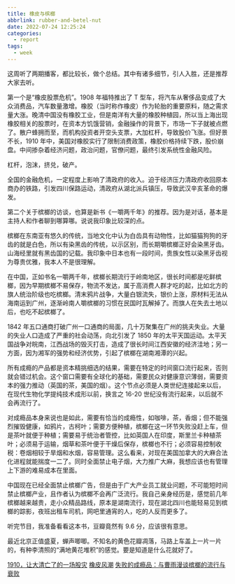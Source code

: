 ```yaml
---
title: 橡皮与槟榔
abbrlink: rubber-and-betel-nut
date: 2022-07-24 12:25:24
categories:
  - report
tags:
  - week
---
```


这周听了两期播客，都比较长，做个总结。其中有诸多细节，引人入胜，还是推荐大家去听。

第一个是“橡皮股票危机”。1908 年福特推出了 T 型车，将汽车从奢侈品变成了大众消费品，汽车数量激增。橡胶（当时称作橡皮）作为轮胎的重要原料，随之需求量大涨。晚清中国没有橡胶工业，但是南洋有大量的橡胶种植园，所以当上海出现橡胶相关的股票时，在资本方饥饿营销，金融操作的背景下，市场一下子就被点燃了。散户蜂拥而至，而机构投资者开空头支票，大加杠杆，导致股价飞涨。但好景不长，1910 年中，美国对橡胶实行了限制消费政策，橡胶价格持续下跌，股价崩盘。中间掺杂着经济问题，政治问题，官僚问题，最终引发系统性金融风险。

杠杆，泡沫，挤兑，破产。

全国的金融危机，一定程度上影响了清政府的收入。迫于经济压力清政府收回原本商办的铁路，引发四川保路运动，清政府从湖北派兵镇压，导致武汉辛亥革命的爆发。

第二个关于槟榔的访谈，也算是新书《一嚼两千年》的推荐。因为是对话，基本是主持人和作者聊到哪算哪。说说我印象比较深的点。

槟榔在东南亚有悠久的传统，当地文化中认为白齿具有动物性，比如猫猫狗狗的牙齿的就是白色，所以有染黑齿的传统，以示区别，而长期嚼槟榔正好会染黑牙齿。山海经里就有黑齿国的记载。我印象中日本也有一段时间，贵族女性以染黑牙齿视为尊贵优雅，我本人不是很理解。

在中国，正如书名一嚼两千年，槟榔长期流行于岭南地区，很长时间都是吃鲜槟榔，因为早期槟榔不易保存，物流不发达，属于高消费人群才吃的起，比如北方的旗人统治阶级也吃槟榔。清末鸦片战争，大量白银流失，银价上涨，原材料无法从海南运到广州，逐渐岭南人嚼槟榔的习惯在民国时瓦解掉了。而旗人在失去土地以后，也吃不起槟榔了。

1842 年五口通商打破广州一口通商的局面，几十万聚集在广州的挑夫失业。大量的失业人口造成了严重的社会动荡，向北引发了 1850 年的太平天国运动。太平天国战争对皖南，江西战场的毁灭打击，造成了很长时间江西安徽的经济洼地；另一方面，因为湘军的强势和经济优势，引起了槟榔在湖南湘潭的兴起。

所有成瘾的产品都是资本精挑细选的结果，需要在特定的时间窗口流行起来，否则就会错过机会。这个窗口需要有全球化的基础，需要民众对健康意识薄弱，需要资本的强力推动（英国的茶，美国的烟）。这个节点必须是人类世纪连接起来以后，在现代生物化学提纯技术成形以前，换言之 16-20 世纪没有流行起来，以后就不会再流行了。

对成瘾品本身来说也是如此，需要有恰当的成瘾性，如咖啡，茶，香烟；但不能强烈摧毁健康，如鸦片，古柯叶；需要方便种植，槟榔在这一环节失败没赶上车，但是茶叶就便于种植；需要易于统治者管控，比如英国人在印度，斯里兰卡种植茶叶；必须易于运输，烟草和茶叶便于干燥后保存，槟榔也不行；必须容易控制收税：卷烟相较于旱烟和水烟，容易管理。这么看来，对现在美国加拿大的大麻合法化进程就能揣度一二了。同时全面禁止电子烟，大力推广大麻，我想应该也有管理上下游的难易成本在里面。

中国现在已经全面禁止槟榔广告，但是由于广大产业员工就业问题，不可能短时间禁止槟榔产业，且作者认为槟榔不会再广泛流行。我自己亲身经历是，感觉前几年槟榔越来越贵，走小众精品路线，原本是湖南流行，现在湖北四川也能轻易见到槟榔的踪影，夜班出租车司机，网吧里通宵的人，吃的人反而更多了。

听完节目，我准备看看这本书，豆瓣竟然有 9.6 分，应该很有意思。

最近北京正值盛夏，蝉声唧唧。不知名的黄色花瓣凋落，马路上车盖上一片一片的，有种李清照的“满地黄花堆积”的感觉。要是知道是什么花就好了。

[1910，让大清亡了的一场股灾](https://thatisbiz.fireside.fm/75)
[橡皮风潮](https://www.bilibili.com/video/BV13Z4y1g7ji?vd_source=4628f143b72829a178be4dc6b023704a)
[失败的成瘾品：与曹雨漫谈槟榔的流行与衰败](https://www.xiaoyuzhoufm.com/episode/62d5d0659233b6e1210b75cb)
